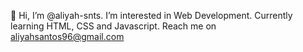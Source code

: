 👋 Hi, I’m @aliyah-snts. 
I’m interested in Web Development.
Currently learning HTML, CSS and Javascript.
Reach me on aliyahsantos96@gmail.com

<!---
aliyah-snts/aliyah-snts is a ✨ special ✨ repository because its `README.md` (this file) appears on your GitHub profile.
You can click the Preview link to take a look at your changes.
--->
